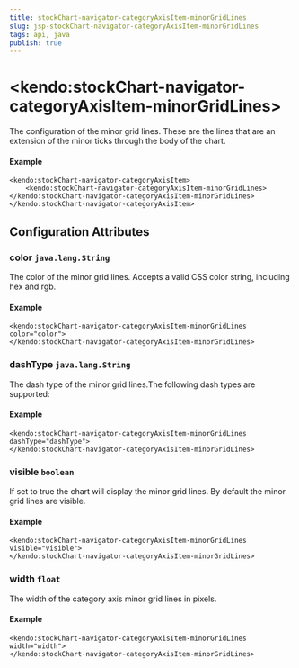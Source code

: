 ```yaml
---
title: stockChart-navigator-categoryAxisItem-minorGridLines
slug: jsp-stockChart-navigator-categoryAxisItem-minorGridLines
tags: api, java
publish: true
---
```


# \<kendo:stockChart-navigator-categoryAxisItem-minorGridLines\>

The configuration of the minor grid lines. These are the lines that are an extension of the minor ticks through the
body of the chart.

#### Example
    <kendo:stockChart-navigator-categoryAxisItem>
        <kendo:stockChart-navigator-categoryAxisItem-minorGridLines></kendo:stockChart-navigator-categoryAxisItem-minorGridLines>
    </kendo:stockChart-navigator-categoryAxisItem>

## Configuration Attributes

### color `java.lang.String`

The color of the minor grid lines. Accepts a valid CSS color string, including hex and rgb.

#### Example
    <kendo:stockChart-navigator-categoryAxisItem-minorGridLines color="color">
    </kendo:stockChart-navigator-categoryAxisItem-minorGridLines>

### dashType `java.lang.String`

The dash type of the minor grid lines.The following dash types are supported:

#### Example
    <kendo:stockChart-navigator-categoryAxisItem-minorGridLines dashType="dashType">
    </kendo:stockChart-navigator-categoryAxisItem-minorGridLines>

### visible `boolean`

If set to true the chart will display the minor grid lines. By default the minor grid lines are visible.

#### Example
    <kendo:stockChart-navigator-categoryAxisItem-minorGridLines visible="visible">
    </kendo:stockChart-navigator-categoryAxisItem-minorGridLines>

### width `float`

The width of the category axis minor grid lines in pixels.

#### Example
    <kendo:stockChart-navigator-categoryAxisItem-minorGridLines width="width">
    </kendo:stockChart-navigator-categoryAxisItem-minorGridLines>

